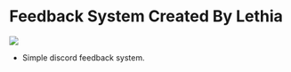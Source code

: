 # Feedback System Created By Lethia
![](https://media.discordapp.net/attachments/918153763536109598/927609352351780915/Capture.PNG)
- Simple discord feedback system.
